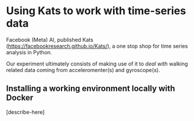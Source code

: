 # Using Kats to work with time-series data

Facebook (Meta) AI, published Kats (https://facebookresearch.github.io/Kats/), a one stop shop for time series analysis in Python.

Our experiment ultimately consists of making use of it to *deal with* walking related data coming from acceleromenter(s) and gyroscope(s).

## Installing a working environment locally with Docker
[describe-here]
